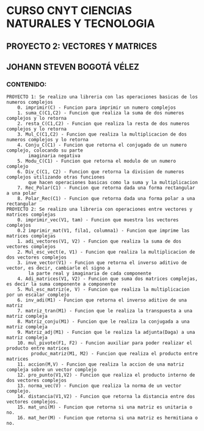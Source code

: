 # CURSO CNYT CIENCIAS NATURALES Y TECNOLOGIA
## PROYECTO 2: VECTORES Y MATRICES
## JOHANN STEVEN BOGOTÁ VÉLEZ


### CONTENIDO:
    PROYECTO 1: Se realizo una libreria con las operaciones basicas de los numeros complejos
        0. imprimir(C) - Funcion para imprimir un numero complejos
        1. suma_C(C1,C2) - Funcion que realiza la suma de dos numeros complejos y lo retorna
        2. resta_C(C1,C2) - Funcion que realiza la resta de dos numeros complejos y lo retorna
        3. Mul_C(C1,C2) - Funcion que realiza la multiplicacion de dos numeros complejos y lo retorna
        4. Conju_C(C1) - Funcion que retorna el conjugado de un numero complejo, colocando su parte 
            imaginaria negativa
        5. Modu_C(C1) - Funcion que retorna el modulo de un numero complejo
        6. Div_C(C1, C2) - Funcion que retorna la division de numeros complejos utilizando otras funciones
            que hacen operaciones basicas como la suma y la multiplicacion
        7. Rec_Polar(C1) - Funcion que retorna dada una forma rectangular a una polar
        8. Polar_Rec(C1) - Funcion que retorna dada una forma polar a una rectangular
    PROYECTO 2: Se realizo una libreria con operaciones entre vectores y matrices complejas
        0. imprimir_vec(V1, tam) - Funcion que muestra los vectores complejos
        0.2 imprimir_mat(V1, fila1, columna1) - Funcion que imprime las matrices complejas
        1. adi_vectores(V1, V2) - Funcion que realiza la suma de dos vectores complejos
        2. Mul_esc_vect(e, V1) - Funcion que realiza la multiplicacion de dos vectores complejos
        3. inve_vector(V1) - Funcion que retorna el inverso aditivo de vector, es decir, cambiarle el signo a 
            la parte real y imaginaria de cada componente
        4. Adi_matrices(V1, V2) - Funcion que suma dos matrices complejas, es decir la suma componente a componente
        5. Mul_esc_matriz(e, V) - Funcion que realiza la multiplicacion por un escalar complejo
        6. inv_adi(M1) - Funcion que retorna el inverso aditivo de una matriz
        7. matriz_tran(M1) - Funcion que le realiza la transpuesta a una matriz compleja
        8. Matriz_conju(M1) - Funcion que le realiza la conjugada a una matriz compleja
        9. Matriz_adj(M1) - Funcion que le realiza la adjunta(Daga) a una matriz compleja
        10. mul_pivote(F1, F2) - Funcion auxiliar para poder realizar el producto entre matrices
             produc_matriz(M1, M2) - Funcion que realiza el producto entre matrices
        11. accion(M,V) - Funcion que realiza la accion de una matriz compleja sobre un vector complejo
        12. pro_punto(V1,V2) - Funcion que realiza el producto interno de dos vectores complejos
        13. norma_vec(V) - Funcion que realiza la norma de un vector complejo.
        14. distancia(V1,V2) - Funcion que retorna la distancia entre dos vectores complejos.
        15. mat_uni(M) - Funcion que retorna si una matriz es unitaria o no.
        16. mat_her(M) - Funcion que retorna si una matriz es hermitiana o no.
